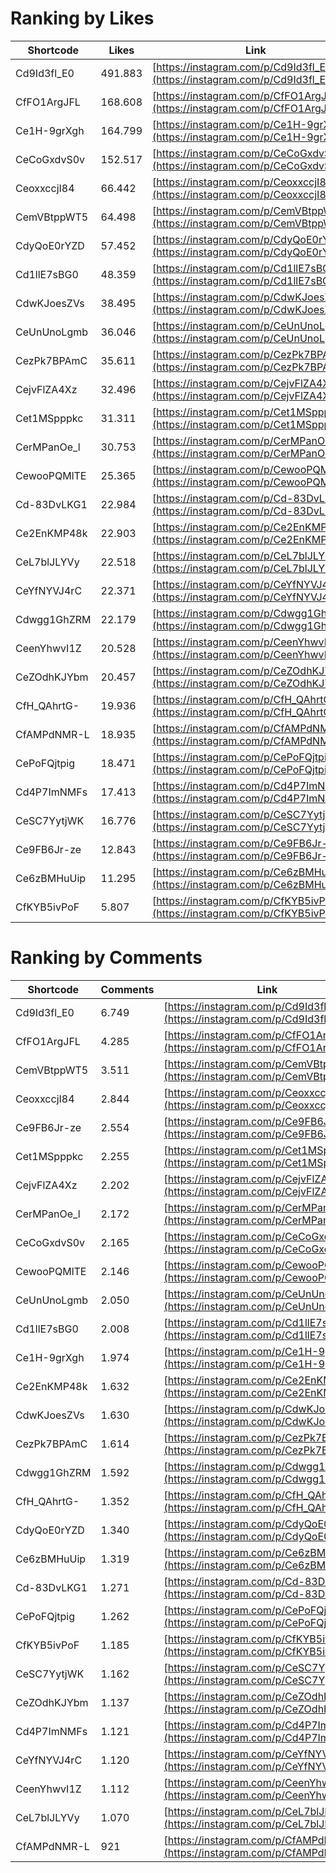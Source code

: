 # Ranking by Likes

| Shortcode   | Likes   | Link |
| ----        | ----    | ---- |
| Cd9Id3fl_E0 | 491.883 | [https://instagram.com/p/Cd9Id3fl_E0](https://instagram.com/p/Cd9Id3fl_E00) |
| CfFO1ArgJFL | 168.608 | [https://instagram.com/p/CfFO1ArgJFL](https://instagram.com/p/CfFO1ArgJFL0) |
| Ce1H-9grXgh | 164.799 | [https://instagram.com/p/Ce1H-9grXgh](https://instagram.com/p/Ce1H-9grXgh0) |
| CeCoGxdvS0v | 152.517 | [https://instagram.com/p/CeCoGxdvS0v](https://instagram.com/p/CeCoGxdvS0v0) |
| CeoxxccjI84 | 66.442  | [https://instagram.com/p/CeoxxccjI84](https://instagram.com/p/CeoxxccjI840) |
| CemVBtppWT5 | 64.498  | [https://instagram.com/p/CemVBtppWT5](https://instagram.com/p/CemVBtppWT50) |
| CdyQoE0rYZD | 57.452  | [https://instagram.com/p/CdyQoE0rYZD](https://instagram.com/p/CdyQoE0rYZD0) |
| Cd1llE7sBG0 | 48.359  | [https://instagram.com/p/Cd1llE7sBG0](https://instagram.com/p/Cd1llE7sBG00) |
| CdwKJoesZVs | 38.495  | [https://instagram.com/p/CdwKJoesZVs](https://instagram.com/p/CdwKJoesZVs0) |
| CeUnUnoLgmb | 36.046  | [https://instagram.com/p/CeUnUnoLgmb](https://instagram.com/p/CeUnUnoLgmb0) |
| CezPk7BPAmC | 35.611  | [https://instagram.com/p/CezPk7BPAmC](https://instagram.com/p/CezPk7BPAmC0) |
| CejvFlZA4Xz | 32.496  | [https://instagram.com/p/CejvFlZA4Xz](https://instagram.com/p/CejvFlZA4Xz0) |
| Cet1MSpppkc | 31.311  | [https://instagram.com/p/Cet1MSpppkc](https://instagram.com/p/Cet1MSpppkc0) |
| CerMPanOe_l | 30.753  | [https://instagram.com/p/CerMPanOe_l](https://instagram.com/p/CerMPanOe_l0) |
| CewooPQMlTE | 25.365  | [https://instagram.com/p/CewooPQMlTE](https://instagram.com/p/CewooPQMlTE0) |
| Cd-83DvLKG1 | 22.984  | [https://instagram.com/p/Cd-83DvLKG1](https://instagram.com/p/Cd-83DvLKG10) |
| Ce2EnKMP48k | 22.903  | [https://instagram.com/p/Ce2EnKMP48k](https://instagram.com/p/Ce2EnKMP48k0) |
| CeL7blJLYVy | 22.518  | [https://instagram.com/p/CeL7blJLYVy](https://instagram.com/p/CeL7blJLYVy0) |
| CeYfNYVJ4rC | 22.371  | [https://instagram.com/p/CeYfNYVJ4rC](https://instagram.com/p/CeYfNYVJ4rC0) |
| Cdwgg1GhZRM | 22.179  | [https://instagram.com/p/Cdwgg1GhZRM](https://instagram.com/p/Cdwgg1GhZRM0) |
| CeenYhwvI1Z | 20.528  | [https://instagram.com/p/CeenYhwvI1Z](https://instagram.com/p/CeenYhwvI1Z0) |
| CeZOdhKJYbm | 20.457  | [https://instagram.com/p/CeZOdhKJYbm](https://instagram.com/p/CeZOdhKJYbm0) |
| CfH_QAhrtG- | 19.936  | [https://instagram.com/p/CfH_QAhrtG-](https://instagram.com/p/CfH_QAhrtG-0) |
| CfAMPdNMR-L | 18.935  | [https://instagram.com/p/CfAMPdNMR-L](https://instagram.com/p/CfAMPdNMR-L0) |
| CePoFQjtpig | 18.471  | [https://instagram.com/p/CePoFQjtpig](https://instagram.com/p/CePoFQjtpig0) |
| Cd4P7ImNMFs | 17.413  | [https://instagram.com/p/Cd4P7ImNMFs](https://instagram.com/p/Cd4P7ImNMFs0) |
| CeSC7YytjWK | 16.776  | [https://instagram.com/p/CeSC7YytjWK](https://instagram.com/p/CeSC7YytjWK0) |
| Ce9FB6Jr-ze | 12.843  | [https://instagram.com/p/Ce9FB6Jr-ze](https://instagram.com/p/Ce9FB6Jr-ze0) |
| Ce6zBMHuUip | 11.295  | [https://instagram.com/p/Ce6zBMHuUip](https://instagram.com/p/Ce6zBMHuUip0) |
| CfKYB5ivPoF | 5.807   | [https://instagram.com/p/CfKYB5ivPoF](https://instagram.com/p/CfKYB5ivPoF0) |


# Ranking by Comments

| Shortcode   | Comments | Link |
| ----        | ----     | ---- |
| Cd9Id3fl_E0 | 6.749    | [https://instagram.com/p/Cd9Id3fl_E0](https://instagram.com/p/Cd9Id3fl_E00) |
| CfFO1ArgJFL | 4.285    | [https://instagram.com/p/CfFO1ArgJFL](https://instagram.com/p/CfFO1ArgJFL0) |
| CemVBtppWT5 | 3.511    | [https://instagram.com/p/CemVBtppWT5](https://instagram.com/p/CemVBtppWT50) |
| CeoxxccjI84 | 2.844    | [https://instagram.com/p/CeoxxccjI84](https://instagram.com/p/CeoxxccjI840) |
| Ce9FB6Jr-ze | 2.554    | [https://instagram.com/p/Ce9FB6Jr-ze](https://instagram.com/p/Ce9FB6Jr-ze0) |
| Cet1MSpppkc | 2.255    | [https://instagram.com/p/Cet1MSpppkc](https://instagram.com/p/Cet1MSpppkc0) |
| CejvFlZA4Xz | 2.202    | [https://instagram.com/p/CejvFlZA4Xz](https://instagram.com/p/CejvFlZA4Xz0) |
| CerMPanOe_l | 2.172    | [https://instagram.com/p/CerMPanOe_l](https://instagram.com/p/CerMPanOe_l0) |
| CeCoGxdvS0v | 2.165    | [https://instagram.com/p/CeCoGxdvS0v](https://instagram.com/p/CeCoGxdvS0v0) |
| CewooPQMlTE | 2.146    | [https://instagram.com/p/CewooPQMlTE](https://instagram.com/p/CewooPQMlTE0) |
| CeUnUnoLgmb | 2.050    | [https://instagram.com/p/CeUnUnoLgmb](https://instagram.com/p/CeUnUnoLgmb0) |
| Cd1llE7sBG0 | 2.008    | [https://instagram.com/p/Cd1llE7sBG0](https://instagram.com/p/Cd1llE7sBG00) |
| Ce1H-9grXgh | 1.974    | [https://instagram.com/p/Ce1H-9grXgh](https://instagram.com/p/Ce1H-9grXgh0) |
| Ce2EnKMP48k | 1.632    | [https://instagram.com/p/Ce2EnKMP48k](https://instagram.com/p/Ce2EnKMP48k0) |
| CdwKJoesZVs | 1.630    | [https://instagram.com/p/CdwKJoesZVs](https://instagram.com/p/CdwKJoesZVs0) |
| CezPk7BPAmC | 1.614    | [https://instagram.com/p/CezPk7BPAmC](https://instagram.com/p/CezPk7BPAmC0) |
| Cdwgg1GhZRM | 1.592    | [https://instagram.com/p/Cdwgg1GhZRM](https://instagram.com/p/Cdwgg1GhZRM0) |
| CfH_QAhrtG- | 1.352    | [https://instagram.com/p/CfH_QAhrtG-](https://instagram.com/p/CfH_QAhrtG-0) |
| CdyQoE0rYZD | 1.340    | [https://instagram.com/p/CdyQoE0rYZD](https://instagram.com/p/CdyQoE0rYZD0) |
| Ce6zBMHuUip | 1.319    | [https://instagram.com/p/Ce6zBMHuUip](https://instagram.com/p/Ce6zBMHuUip0) |
| Cd-83DvLKG1 | 1.271    | [https://instagram.com/p/Cd-83DvLKG1](https://instagram.com/p/Cd-83DvLKG10) |
| CePoFQjtpig | 1.262    | [https://instagram.com/p/CePoFQjtpig](https://instagram.com/p/CePoFQjtpig0) |
| CfKYB5ivPoF | 1.185    | [https://instagram.com/p/CfKYB5ivPoF](https://instagram.com/p/CfKYB5ivPoF0) |
| CeSC7YytjWK | 1.162    | [https://instagram.com/p/CeSC7YytjWK](https://instagram.com/p/CeSC7YytjWK0) |
| CeZOdhKJYbm | 1.137    | [https://instagram.com/p/CeZOdhKJYbm](https://instagram.com/p/CeZOdhKJYbm0) |
| Cd4P7ImNMFs | 1.121    | [https://instagram.com/p/Cd4P7ImNMFs](https://instagram.com/p/Cd4P7ImNMFs0) |
| CeYfNYVJ4rC | 1.120    | [https://instagram.com/p/CeYfNYVJ4rC](https://instagram.com/p/CeYfNYVJ4rC0) |
| CeenYhwvI1Z | 1.112    | [https://instagram.com/p/CeenYhwvI1Z](https://instagram.com/p/CeenYhwvI1Z0) |
| CeL7blJLYVy | 1.070    | [https://instagram.com/p/CeL7blJLYVy](https://instagram.com/p/CeL7blJLYVy0) |
| CfAMPdNMR-L | 921      | [https://instagram.com/p/CfAMPdNMR-L](https://instagram.com/p/CfAMPdNMR-L0) |
